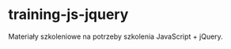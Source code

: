 ﻿training-js-jquery
==================

Materiały szkoleniowe na potrzeby szkolenia JavaScript + jQuery.